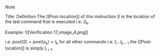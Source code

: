 > [!note]
> Title: Definition
> The [[Post-location]] of this instruction $S$ is the location of the last command that is executed i.e. $S_k$.

Example:
![[Verification 17_image_4.png]]

i.e. $post(S) = post(s_k) = l_k$
for all other commands i.e. $l_i...l_{k-1}$ the [[Post-location]] is simply $l_{i+1}$



